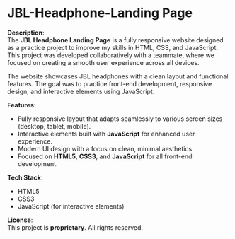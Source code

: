 # JBL-Headphone-Landing Page

**Description**:  
The **JBL Headphone Landing Page** is a fully responsive website designed as a practice project to improve my skills in HTML, CSS, and JavaScript. This project was developed collaboratively with a teammate, where we focused on creating a smooth user experience across all devices.

The website showcases JBL headphones with a clean layout and functional features. The goal was to practice front-end development, responsive design, and interactive elements using JavaScript.

**Features**:
- Fully responsive layout that adapts seamlessly to various screen sizes (desktop, tablet, mobile).
- Interactive elements built with **JavaScript** for enhanced user experience.
- Modern UI design with a focus on clean, minimal aesthetics.
- Focused on **HTML5**, **CSS3**, and **JavaScript** for all front-end development.

**Tech Stack**:  
- HTML5  
- CSS3
- JavaScript (for interactive elements)

**License**:  
This project is **proprietary**. All rights reserved.
